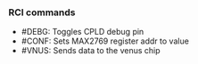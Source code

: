 ### RCI commands
 - #DEBG: Toggles CPLD debug pin
 - #CONF<addr><value>: Sets MAX2769 register addr to value
 - #VNUS<data>: Sends data to the venus chip
